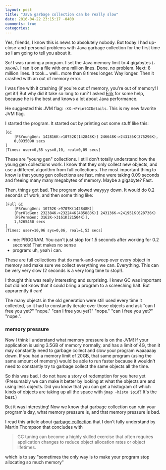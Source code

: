 ```yaml
---
layout: post
title: "Java garbage collection can be really slow"
date: 2016-04-22 23:15:17 -0400
comments: true
categories: 
---
```


Yes, friends, I know this is news to absolutely nobody. But today I had up-close-and-personal problems with Java garbage collection for the first time so I am going to tell you about it.

So! I was running a program. I set the Java memory limit to 4 gigabytes (`-Xmx4G`). I ran it on a file with one million lines. Done. no problem. Next: 8 million lines. It took... well.. more than 8 times longer. Way longer. Then it crashed with an out of memory error.

I was fine with it crashing (if you're out of memory, you're out of memory! I get it!) But why did it take so long to run? I asked [Erik](https://twitter.com/d6) for some help, because he is the best and knows a lot about Java performance.

He suggested this JVM flag: `-XX:+PrintGCDetails`. This is my new favorite JVM flag. 

I started the program. It started out by printing out some stuff like this:

```
[GC
    [PSYoungGen: 142816K->10752K(142848K)] 246648K->243136K(375296K),
    0,0935090 secs
]
[Times: user=0,55 sys=0,10, real=0,09 secs]
```

These are "young gen" collections. I still don't totally understand how the young gen collections work. I know that they only collect new objects, and use a different algorithm from full collections. The most important thing to know is that young gen collections are fast. mine were taking 0.09 seconds and freeing many many megabytes of memory. Maybe a gigabyte? Fast.

Then, things got bad. The program slowed wayyyy down. It would do 0.2 seconds of work, and then some thing like:

```
[Full GC
    [PSYoungGen: 10752K->9707K(142848K)]
    [ParOldGen: 232384K->232244K(485888K)] 243136K->241951K(628736K)
    [PSPermGen: 3162K->3161K(21504K)],
    1,5265450 secs
]
[Times: user=10,96 sys=0,06, real=1,53 secs]
```

* me: PROGRAM. You can't just stop for 1.5 seconds after working for 0.2 seconds! That makes no sense
* program: uh, yeah i can.

These are full collections that do mark-and-sweep over every object in memory and make sure we collect everything we can. Everything. This can be very very slow (2 seconds is a very long time to stop!).

I thought this was really interesting and surprising. I knew GC was important but did not know that it could bring a program to a screeching halt. But apprarently it can!

The many objects in the old generation were still used every time it collected, so it had to constantly iterate over those objects and ask "can I free you yet?" "nope." "can I free you yet?" "nope." "can I free you yet?" "nope.".

### memory pressure

Now I think I understand what memory pressure is on the JVM! If your application is using 3.5GB of memory normally, and has a limit of 4G, then it may constantly need to garbage collect and slow your program waaaaaay down. If you had a memory limit of 20GB, that same program (using the same amount of memory) would be able to run faster because it wouldn't need to constantly try to garbage collect the same objects all the time.

So this was bad. I do not have a story of redemption for you here yet (Presumably we can make it better by looking at what the objects are and using less objects. Did you know that you can get a histogram of which kinds of objects are taking up all the space with `jmap -histo $pid`? It's the best.)

But it was interesting! Now we know that garbage collection can ruin your program's day, what memory pressure is, and that memory pressure is bad.

I read this article about [garbage collection](http://www.infoq.com/articles/Java_Garbage_Collection_Distilled) that I don't fully understand by Martin Thompson that concludes with 

> GC tuning can become a highly skilled exercise that often requires application changes to reduce object allocation rates or object lifetimes. 

which is to say "sometimes the only way is to make your program stop allocating so much memory"